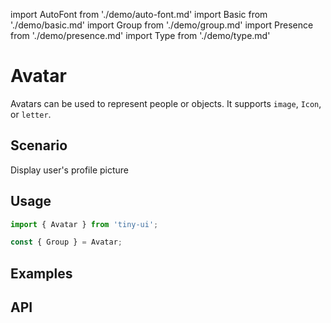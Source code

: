 import AutoFont from './demo/auto-font.md'
import Basic from './demo/basic.md'
import Group from './demo/group.md'
import Presence from './demo/presence.md'
import Type from './demo/type.md'

# Avatar

Avatars can be used to represent people or objects. It supports `image`, `Icon`, or `letter`.

## Scenario

Display user's profile picture

## Usage

```jsx
import { Avatar } from 'tiny-ui';

const { Group } = Avatar;
```

## Examples

<layout>
  <column>
    <Basic/>
    <Type/>
    <Group/>
  </column>
  <column>
    <Presence/>
    <AutoFont/>
  </column>
</layout>

## API


